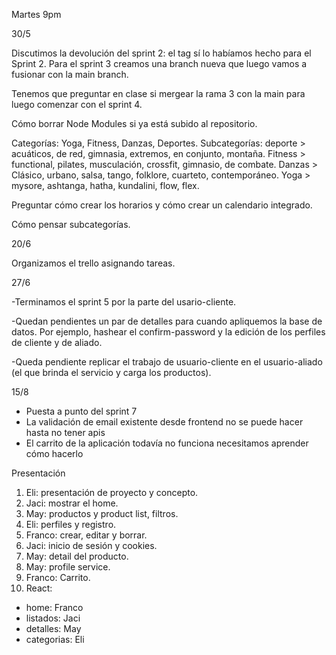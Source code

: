 Martes 9pm

30/5

Discutimos la devolución del sprint 2: el tag sí lo habíamos hecho para el Sprint 2. Para el sprint 3 creamos una branch nueva que luego vamos a fusionar con la main branch.

Tenemos que preguntar en clase si mergear la rama 3 con la main para luego comenzar con el sprint 4.

Cómo borrar Node Modules si ya está subido al repositorio.

Categorías: Yoga, Fitness, Danzas, Deportes.
Subcategorías: deporte > acuáticos, de red, gimnasia, extremos, en conjunto, montaña. Fitness > functional, pilates, musculación, crossfit, gimnasio, de combate. Danzas > Clásico, urbano, salsa, tango, folklore, cuarteto, contemporáneo. Yoga > mysore, ashtanga, hatha, kundalini, flow, flex.

Preguntar cómo crear los horarios y cómo crear un calendario integrado.

Cómo pensar subcategorías.

20/6

Organizamos el trello asignando tareas.

27/6

-Terminamos el sprint 5 por la parte del usario-cliente.

-Quedan pendientes un par de detalles para cuando apliquemos la base de datos. Por ejemplo, hashear el confirm-password y la edición de los perfiles de cliente y de aliado.

-Queda pendiente replicar el trabajo de usuario-cliente en el usuario-aliado (el que brinda el servicio y carga los productos).

15/8

- Puesta a punto del sprint 7
- La validación de email existente desde frontend no se puede hacer hasta no tener apis
- El carrito de la aplicación todavía no funciona necesitamos aprender cómo hacerlo

Presentación
1) Eli: presentación de proyecto y concepto.
2) Jaci: mostrar el home.
2) May: productos y product list, filtros.
3) Eli: perfiles y registro.
4) Franco: crear, editar y borrar.
5) Jaci: inicio de sesión y cookies.
6) May: detail del producto.
7) May: profile service.
8) Franco: Carrito.
9) React:
- home: Franco
- listados: Jaci
- detalles: May
- categorias: Eli